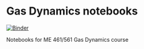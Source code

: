 # Gas Dynamics notebooks

[![Binder](https://mybinder.org/badge_logo.svg)](https://mybinder.org/v2/gh/kyleniemeyer/gasdynamics/master)

Notebooks for ME 461/561 Gas Dynamics course
